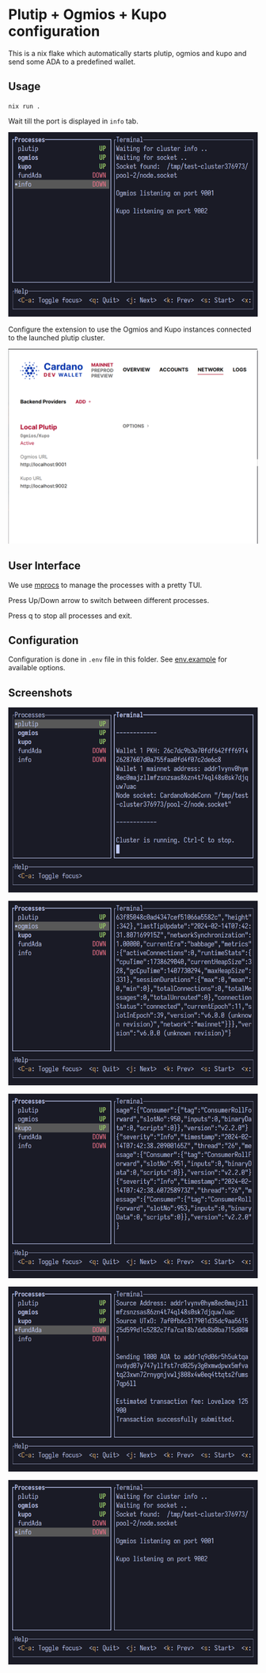 # Plutip + Ogmios + Kupo configuration

This is a nix flake which automatically starts plutip, ogmios and kupo
and send some ADA to a predefined wallet.

## Usage

`nix run .`

Wait till the port is displayed in `info` tab.

![](./screenshots/05-info.png)

Configure the extension to use the Ogmios and Kupo instances connected to the launched plutip cluster.

![](./screenshots/extension.png)

## User Interface

We use [mprocs](https://github.com/pvolok/mprocs) to manage the processes with a pretty TUI.

Press Up/Down arrow to switch between different processes.

Press q to stop all processes and exit.

## Configuration

Configuration is done in `.env` file in this folder.
See [env.example](./env.example) for available options.

## Screenshots

![](./screenshots/01-plutip.png)

![](./screenshots/02-ogmios.png)

![](./screenshots/03-kupo.png)

![](./screenshots/04-fundAda.png)

![](./screenshots/05-info.png)

